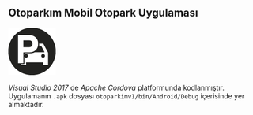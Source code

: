 ## Otoparkım Mobil Otopark Uygulaması 
<img src="otoparkimv1/www/images/icon-index.png"/>

<i>Visual Studio 2017</i> de <i>Apache Cordova</i> platformunda kodlanmıştır.</br>
Uygulamanın `.apk` dosyası `otoparkimv1/bin/Android/Debug` içerisinde yer almaktadır. </br>
